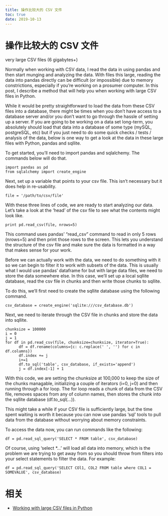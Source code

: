 ```yaml
---
title: 操作比较大的 CSV 文件
toc: true
date: 2019-10-13
---
```

# 操作比较大的 CSV 文件



very large CSV files (6 gigabytes+)



Normally when working with CSV data, I read the data in using pandas and then start munging and analyzing the data. With files this large, reading the data into pandas directly can be difficult (or impossible) due to memory constrictions, especially if you’re working on a prosumer computer. In this post, I describe a method that will help you when working with large CSV files in Python.

While it would be pretty straightforward to load the data from these CSV files into a database, there might be times when you don’t have access to a database server and/or you don’t want to go through the hassle of setting up a server.  If you are going to be working on a data set long-term, you absolutely should load that data into a database of some type (mySQL, postgreSQL, etc) but if you just need to do some quick checks / tests / analysis of the data, below is one way to get a look at the data in these large files with Python, pandas and sqllite.

To get started, you’ll need to import pandas and sqlalchemy. The commands below will do that.



```
import pandas as pd
from sqlalchemy import create_engine
```


Next, set up a variable that points to your csv file.  This isn’t necessary but it does help in re-usability.




```
file = '/path/to/csv/file'
```



With these three lines of code, we are ready to start analyzing our data. Let’s take a look at the ‘head’ of the csv file to see what the contents might look like.





```
print pd.read_csv(file, nrows=5)
```


This command uses pandas’ “read_csv” command to read in only 5 rows (nrows=5) and then print those rows to the screen. This lets you understand the structure of the csv file and make sure the data is formatted in a way that makes sense for your work.

Before we can actually work with the data, we need to do something with it so we can begin to filter it to work with subsets of the data. This is usually what I would use pandas’ dataframe for but with large data files, we need to store the data somewhere else. In this case, we’ll set up a local sqllite database, read the csv file in chunks and then write those chunks to sqllite.

To do this, we’ll first need to create the sqllite database using the following command.




```
csv_database = create_engine('sqlite:///csv_database.db')
```



Next, we need to iterate through the CSV file in chunks and store the data into sqllite.





```
chunksize = 100000
i = 0
j = 1
for df in pd.read_csv(file, chunksize=chunksize, iterator=True):
      df = df.rename(columns={c: c.replace(' ', '') for c in df.columns})
      df.index += j
      i+=1
      df.to_sql('table', csv_database, if_exists='append')
      j = df.index[-1] + 1
```

With this code, we are setting the chunksize at 100,000 to keep the size of the chunks managable, initializing a couple of iterators (i=0, j=0) and then running through a for loop.  The for loop reads a chunk of data from the CSV file, removes spaces from any of column names, then stores the chunk into the sqllite database (df.to_sql(…)).

This might take a while if your CSV file is sufficiently large, but the time spent waiting is worth it because you can now use pandas ‘sql’ tools to pull data from the database without worrying about memory constraints.

To access the data now, you can run commands like the following:



```
df = pd.read_sql_query('SELECT * FROM table', csv_database)
```

Of course, using ‘select *…’ will load all data into memory, which is the problem we are trying to get away from so you should throw from filters into your select statements to filter the data. For example:



```
df = pd.read_sql_query('SELECT COl1, COL2 FROM table where COL1 = SOMEVALUE', csv_database)
```


# 相关

- [Working with large CSV files in Python](https://Pythondata.com/working-large-csv-files-Python/)
